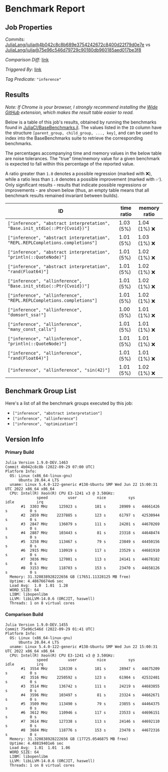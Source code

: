 # Benchmark Report

## Job Properties

*Commits:* [JuliaLang/julia@4b042c8c8b689e3754242672c8400d22f79d0e7e](https://github.com/JuliaLang/julia/commit/4b042c8c8b689e3754242672c8400d22f79d0e7e) vs [JuliaLang/julia@75e96c546d79729c90180db960185aed017be3f8](https://github.com/JuliaLang/julia/commit/75e96c546d79729c90180db960185aed017be3f8)

*Comparison Diff:* [link](https://github.com/JuliaLang/julia/compare/75e96c546d79729c90180db960185aed017be3f8..4b042c8c8b689e3754242672c8400d22f79d0e7e)

*Triggered By:* [link](https://github.com/JuliaLang/julia/commit/4b042c8c8b689e3754242672c8400d22f79d0e7e#commitcomment-85494199)

*Tag Predicate:* `"inference"`

## Results

*Note: If Chrome is your browser, I strongly recommend installing the [Wide GitHub](https://chrome.google.com/webstore/detail/wide-github/kaalofacklcidaampbokdplbklpeldpj?hl=en)
extension, which makes the result table easier to read.*

Below is a table of this job's results, obtained by running the benchmarks found in
[JuliaCI/BaseBenchmarks.jl](https://github.com/JuliaCI/BaseBenchmarks.jl). The values
listed in the `ID` column have the structure `[parent_group, child_group, ..., key]`,
and can be used to index into the BaseBenchmarks suite to retrieve the corresponding
benchmarks.

The percentages accompanying time and memory values in the below table are noise tolerances. The "true"
time/memory value for a given benchmark is expected to fall within this percentage of the reported value.

A ratio greater than `1.0` denotes a possible regression (marked with :x:), while a ratio less
than `1.0` denotes a possible improvement (marked with :white_check_mark:). Only significant results - results
that indicate possible regressions or improvements - are shown below (thus, an empty table means that all
benchmark results remained invariant between builds).

| ID | time ratio | memory ratio |
|----|------------|--------------|
| `["inference", "abstract interpretation", "Base.init_stdio(::Ptr{Cvoid})"]` | 1.03 (5%)  | 1.04 (1%) :x: |
| `["inference", "abstract interpretation", "REPL.REPLCompletions.completions"]` | 1.01 (5%)  | 1.03 (1%) :x: |
| `["inference", "abstract interpretation", "println(::QuoteNode)"]` | 1.01 (5%)  | 1.02 (1%) :x: |
| `["inference", "abstract interpretation", "rand(Float64)"]` | 1.01 (5%)  | 1.02 (1%) :x: |
| `["inference", "allinference", "Base.init_stdio(::Ptr{Cvoid})"]` | 1.01 (5%)  | 1.02 (1%) :x: |
| `["inference", "allinference", "REPL.REPLCompletions.completions"]` | 1.01 (5%)  | 1.02 (1%) :x: |
| `["inference", "allinference", "domsort_ssa!"]` | 1.00 (5%)  | 1.01 (1%) :x: |
| `["inference", "allinference", "many_const_calls"]` | 1.01 (5%)  | 1.01 (1%) :x: |
| `["inference", "allinference", "println(::QuoteNode)"]` | 1.01 (5%)  | 1.01 (1%) :x: |
| `["inference", "allinference", "rand(Float64)"]` | 1.01 (5%)  | 1.01 (1%) :x: |
| `["inference", "allinference", "sin(42)"]` | 1.01 (5%)  | 1.02 (1%) :x: |

## Benchmark Group List

Here's a list of all the benchmark groups executed by this job:

- `["inference", "abstract interpretation"]`
- `["inference", "allinference"]`
- `["inference", "optimization"]`

## Version Info

#### Primary Build

```
Julia Version 1.9.0-DEV.1463
Commit 4b042c8c8b (2022-09-29 07:00 UTC)
Platform Info:
  OS: Linux (x86_64-linux-gnu)
      Ubuntu 20.04.4 LTS
  uname: Linux 5.4.0-122-generic #138-Ubuntu SMP Wed Jun 22 15:00:31 UTC 2022 x86_64 x86_64
  CPU: Intel(R) Xeon(R) CPU E3-1241 v3 @ 3.50GHz: 
              speed         user         nice          sys         idle          irq
       #1  3303 MHz     125923 s        181 s      28909 s   44661426 s          0 s
       #2  2859 MHz    2237885 s        123 s      61797 s   42530944 s          0 s
       #3  2847 MHz     136079 s        111 s      24201 s   44670269 s          0 s
       #4  2887 MHz     103443 s         81 s      23318 s   44648474 s          0 s
       #5  3258 MHz     113467 s         79 s      23849 s   44450156 s          0 s
       #6  2915 MHz     110919 s        117 s      23529 s   44681910 s          0 s
       #7  3036 MHz     127001 s        113 s      24141 s   44678182 s          0 s
       #8  3153 MHz     118703 s        153 s      23470 s   44658126 s          0 s
  Memory: 31.320838928222656 GB (17651.11328125 MB free)
  Uptime: 4.48676674e6 sec
  Load Avg:  1.0  1.01  1.28
  WORD_SIZE: 64
  LIBM: libopenlibm
  LLVM: libLLVM-14.0.6 (ORCJIT, haswell)
  Threads: 1 on 8 virtual cores

```

#### Comparison Build

```
Julia Version 1.9.0-DEV.1455
Commit 75e96c546d (2022-09-29 01:41 UTC)
Platform Info:
  OS: Linux (x86_64-linux-gnu)
      Ubuntu 20.04.4 LTS
  uname: Linux 5.4.0-122-generic #138-Ubuntu SMP Wed Jun 22 15:00:31 UTC 2022 x86_64 x86_64
  CPU: Intel(R) Xeon(R) CPU E3-1241 v3 @ 3.50GHz: 
              speed         user         nice          sys         idle          irq
       #1  3554 MHz     126330 s        181 s      28947 s   44675209 s          0 s
       #2  3516 MHz    2250592 s        123 s      61904 s   42532401 s          0 s
       #3  3514 MHz     136742 s        111 s      24219 s   44683855 s          0 s
       #4  3596 MHz     103497 s         81 s      23324 s   44662671 s          0 s
       #5  3509 MHz     113490 s         79 s      23855 s   44464375 s          0 s
       #6  3612 MHz     110946 s        117 s      23533 s   44696151 s          0 s
       #7  3614 MHz     127338 s        113 s      24146 s   44692110 s          0 s
       #8  3684 MHz     118776 s        153 s      23478 s   44672316 s          0 s
  Memory: 31.320838928222656 GB (17725.0546875 MB free)
  Uptime: 4.48819401e6 sec
  Load Avg:  1.01  1.01  1.06
  WORD_SIZE: 64
  LIBM: libopenlibm
  LLVM: libLLVM-14.0.6 (ORCJIT, haswell)
  Threads: 1 on 8 virtual cores

```
